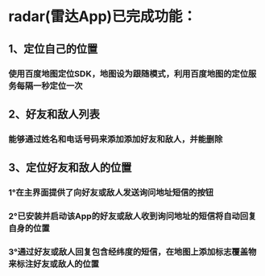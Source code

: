 # radar(雷达App)已完成功能：
## 1、定位自己的位置
### 使用百度地图定位SDK，地图设为跟随模式，利用百度地图的定位服务每隔一秒定位一次
## 2、好友和敌人列表
### 能够通过姓名和电话号码来添加添加好友和敌人，并能删除
## 3、定位好友和敌人的位置
### 1°在主界面提供了向好友或敌人发送询问地址短信的按钮
### 2°已安装并启动该App的好友或敌人收到询问地址的短信将自动回复自身的位置
### 3°通过好友或敌人回复包含经纬度的短信，在地图上添加标志覆盖物来标注好友或敌人的位置
